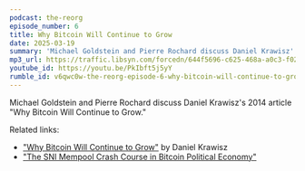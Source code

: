 ```yaml
---
podcast: the-reorg
episode_number: 6
title: Why Bitcoin Will Continue to Grow
date: 2025-03-19
summary: 'Michael Goldstein and Pierre Rochard discuss Daniel Krawisz''s 2014 article "Why Bitcoin Will Continue to Grow"'
mp3_url: https://traffic.libsyn.com/forcedn/644f5696-c625-468a-a0c3-f02493f7b768/thereorg-ep006-why-bitcoin-will-continue-to-grow.mp3
youtube_id: https://youtu.be/PkIbft5j5yY
rumble_id: v6qwc0w-the-reorg-episode-6-why-bitcoin-will-continue-to-grow
---
```


Michael Goldstein and Pierre Rochard discuss Daniel Krawisz's 2014 article "Why Bitcoin Will Continue to Grow."

Related links:

- ["Why Bitcoin Will Continue to Grow"](/mempool/why-bitcoin-will-continue-to-grow/) by Daniel Krawisz
- ["The SNI Mempool Crash Course in Bitcoin Political Economy"](/crash-course/)
